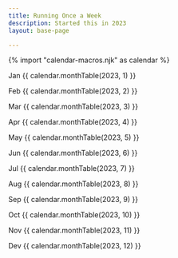 ```yaml
---
title: Running Once a Week
description: Started this in 2023
layout: base-page

---
```


{% import "calendar-macros.njk" as calendar %}

Jan
{{ calendar.monthTable(2023, 1) }}

Feb
{{ calendar.monthTable(2023, 2) }}

Mar
{{ calendar.monthTable(2023, 3) }}

Apr
{{ calendar.monthTable(2023, 4) }}

May
{{ calendar.monthTable(2023, 5) }}

Jun
{{ calendar.monthTable(2023, 6) }}

Jul
{{ calendar.monthTable(2023, 7) }}

Aug
{{ calendar.monthTable(2023, 8) }}

Sep
{{ calendar.monthTable(2023, 9) }}

Oct
{{ calendar.monthTable(2023, 10) }}

Nov
{{ calendar.monthTable(2023, 11) }}

Dev
{{ calendar.monthTable(2023, 12) }}

